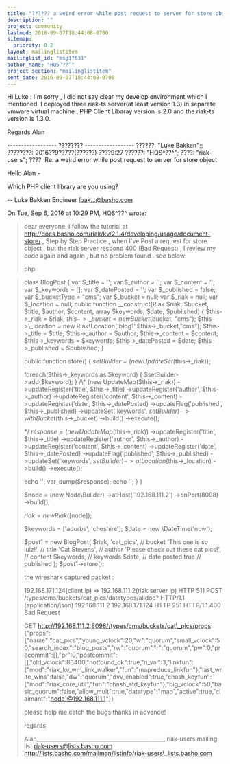 ```yaml
---
title: "?????? a weird error while post request to server for store object"
description: ""
project: community
lastmod: 2016-09-07T18:44:08-0700
sitemap:
  priority: 0.2
layout: mailinglistitem
mailinglist_id: "msg17631"
author_name: "HQS^??^"
project_section: "mailinglistitem"
sent_date: 2016-09-07T18:44:08-0700
---
```



Hi Luke :
 I'm sorry , I did not say clear my develop environment which I 
mentioned. I deployed three riak-ts server(at least version 1.3) in separate 
vmware virtual machine , PHP Client Libaray version is 2.0 and the riak-ts 
version is 1.3.0. 


Regards
 Alan



------------------ ???????? ------------------
??????: "Luke Bakken";;
????????: 2016??9??7??(??????) ????9:27
??????: "HQS^??^"; 
????: "riak-users"; 
????: Re: a weird error while post request to server for store object



Hello Alan -

Which PHP client library are you using?

--
Luke Bakken
Engineer
lbak...@basho.com

On Tue, Sep 6, 2016 at 10:29 PM, HQS^??^  wrote:
> dear everyone:
> I follow the tutorial at
> http://docs.basho.com/riak/kv/2.1.4/developing/usage/document-store/ ,
> Step by Step Practice , when I've Post a request for store object , but the
> riak server respond 400 (Bad Request) , I review my code again and again ,
> but no problem found . see below:
>
> php

>
> class BlogPost {
> var $\_title = '';
> var $\_author = '';
> var $\_content = '';
> var $\_keywords = [];
> var $\_datePosted = '';
> var $\_published = false;
> var $\_bucketType = "cms";
> var $\_bucket = null;
> var $\_riak = null;
> var $\_location = null;
> public function \_\_construct(Riak $riak, $bucket, $title, $author,
> $content, array $keywords, $date, $published)
> {
> $this->\_riak = $riak;
> $this->\_bucket = new Bucket($bucket, "cms");
> $this->\_location = new Riak\Location('blog1',$this->\_bucket,"cms");
> $this->\_title = $title;
> $this->\_author = $author;
> $this->\_content = $content;
> $this->\_keywords = $keywords;
> $this->\_datePosted = $date;
> $this->\_published = $published;
> }
>
> public function store()
> {
> $setBuilder = (new UpdateSet($this->\_riak));
>
> foreach($this->\_keywords as $keyword) {
> $setBuilder->add($keyword);
> }
> /\*
> (new UpdateMap($this->\_riak))
> ->updateRegister('title', $this->\_title)
> ->updateRegister('author', $this->\_author)
> ->updateRegister('content', $this->\_content)
> ->updateRegister('date', $this->\_datePosted)
> ->updateFlag('published', $this->\_published)
> ->updateSet('keywords', $setBuilder)
> ->withBucket($this->\_bucket)
> ->build()
> ->execute();
>
> \*/
> $response = (new UpdateMap($this->\_riak))
> ->updateRegister('title', $this->\_title)
> ->updateRegister('author', $this->\_author)
> ->updateRegister('content', $this->\_content)
> ->updateRegister('date', $this->\_datePosted)
> ->updateFlag('published', $this->\_published)
> ->updateSet('keywords', $setBuilder)
> ->atLocation($this->\_location)
> ->build()
> ->execute();
>
> echo '';
> var\_dump($response);
> echo '';
> }
> }
>
> $node = (new Node\Builder)
> ->atHost('192.168.111.2')
> ->onPort(8098)
> ->build();
>
> $riak = new Riak([$node]);
>
>
> $keywords = ['adorbs', 'cheshire'];
> $date = new \DateTime('now');
>
>
> $post1 = new BlogPost(
> $riak,
> 'cat\_pics', // bucket
> 'This one is so lulz!', // title
> 'Cat Stevens', // author
> 'Please check out these cat pics!', // content
> $keywords, // keywords
> $date, // date posted
> true // published
> );
> $post1->store();
>
> the wireshark captured packet :
>
> 192.168.171.124(client ip) => 192.168.111.2(riak server ip) HTTP
> 511 POST /types/cms/buckets/cat\_pics/datatypes/alldoc? HTTP/1.1
> (application/json)
> 192.168.111.2 192.168.171.124 HTTP 251 HTTP/1.1 400 Bad Request
>
> GET http://192.168.111.2:8098//types/cms/buckets/cat\_pics/props
> {"props":{"name":"cat\_pics","young\_vclock":20,"w":"quorum","small\_vclock":50,"search\_index":"blog\_posts","rw":"quorum","r":"quorum","pw":0,"precommit":[],"pr":0,"postcommit":[],"old\_vclock":86400,"notfound\_ok":true,"n\_val":3,"linkfun":{"mod":"riak\_kv\_wm\_link\_walker","fun":"mapreduce\_linkfun"},"last\_write\_wins":false,"dw":"quorum","dvv\_enabled":true,"chash\_keyfun":{"mod":"riak\_core\_util","fun":"chash\_std\_keyfun"},"big\_vclock":50,"basic\_quorum":false,"allow\_mult":true,"datatype":"map","active":true,"claimant":"node1@192.168.111.1"}}
>
> please help me catch the bugs thanks in advance!
>
> regards
>
> Alan\_\_\_\_\_\_\_\_\_\_\_\_\_\_\_\_\_\_\_\_\_\_\_\_\_\_\_\_\_\_\_\_\_\_\_\_\_\_\_\_\_\_\_\_\_\_\_
riak-users mailing list
riak-users@lists.basho.com
http://lists.basho.com/mailman/listinfo/riak-users\_lists.basho.com

